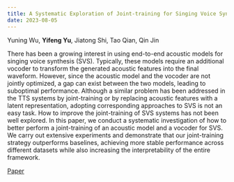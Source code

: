 ```yaml
---
title: A Systematic Exploration of Joint-training for Singing Voice Synthesis
date: 2023-08-05
---
```


Yuning Wu, **Yifeng Yu**, Jiatong Shi, Tao Qian, Qin Jin

There has been a growing interest in using end-to-end acoustic models for singing voice synthesis (SVS). Typically, these models require an additional vocoder to transform the generated acoustic features into the final waveform. However, since the acoustic model and the vocoder are not jointly optimized, a gap can exist between the two models, leading to suboptimal performance. Although a similar problem has been addressed in the TTS systems by joint-training or by replacing acoustic features with a latent representation, adopting corresponding approaches to SVS is not an easy task. How to improve the joint-training of SVS systems has not been well explored. In this paper, we conduct a systematic investigation of how to better perform a joint-training of an acoustic model and a vocoder for SVS. We carry out extensive experiments and demonstrate that our joint-training strategy outperforms baselines, achieving more stable performance across different datasets while also increasing the interpretability of the entire framework.

[Paper](https://arxiv.org/abs/2308.02867)